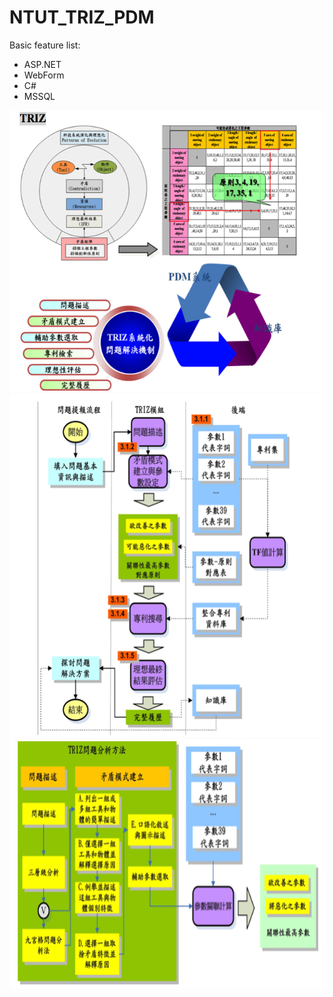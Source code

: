 # NTUT_TRIZ_PDM

Basic feature list:

 * ASP.NET
 * WebForm
 * C#
 * MSSQL

<img src="TRIZ01.png" height="450" width="600">
<img src="TRIZ02.png" height="550" width="600">
<img src="TRIZ03.png" height="400" width="700">
